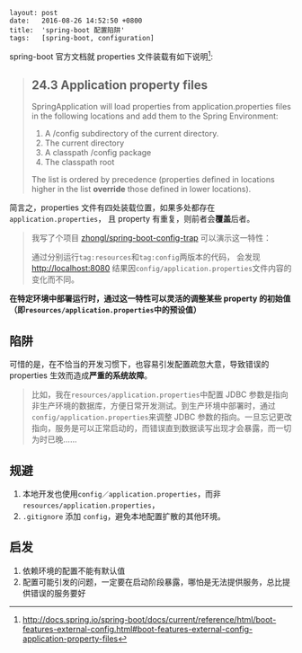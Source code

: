 ```
layout:	post
date:	2016-08-26 14:52:50 +0800
title:	'spring-boot 配置陷阱'
tags:	[spring-boot, configuration]
```

spring-boot 官方文档就 properties 文件装载有如下说明[^1]:

> ## 24.3 Application property files
>
>  SpringApplication will load properties from application.properties files in the following locations and add them to the Spring Environment:
>
>  1. A /config subdirectory of the current directory.
>  2. The current directory
>  3. A classpath /config package
>  4. The classpath root
>
> The list is ordered by precedence (properties defined in locations higher in the list **override** those defined in lower locations).

简言之，properties 文件有四处装载位置，如果多处都存在`application.properties`， 且 property  有重复，则前者会**覆盖**后者。

> 我写了个项目 [zhongl/spring-boot-config-trap](https://github.com/zhongl/spring-boot-config-trap) 可以演示这一特性：
>
> 通过分别运行`tag:resources`和`tag:config`两版本的代码， 会发现 <http://localhost:8080> 结果因`config/application.properties`文件内容的变化而不同。

**在特定环境中部署运行时，通过这一特性可以灵活的调整某些 property 的初始值（即`resources/application.properties`中的预设值）**

## 陷阱

可惜的是，在不恰当的开发习惯下，也容易引发配置疏忽大意，导致错误的 properties 生效而造成**严重的系统故障**。

> 比如，我在`resources/application.properties`中配置 JDBC 参数是指向非生产环境的数据库，方便日常开发测试。到生产环境中部署时，通过`config/application.properties`来调整 JDBC 参数的指向。一旦忘记更改指向，服务是可以正常启动的，而错误直到数据读写出现才会暴露，而一切为时已晚……

##  规避 

1. 本地开发也使用`config／application.properties`，而非`resources/application.properties`，
2. `.gitignore` 添加 `config`，避免本地配置扩散的其他环境。
    ​
## 启发

1. 依赖环境的配置不能有默认值
2. 配置可能引发的问题，一定要在启动阶段暴露，哪怕是无法提供服务，总比提供错误的服务要好


[^1]: http://docs.spring.io/spring-boot/docs/current/reference/html/boot-features-external-config.html#boot-features-external-config-application-property-files
